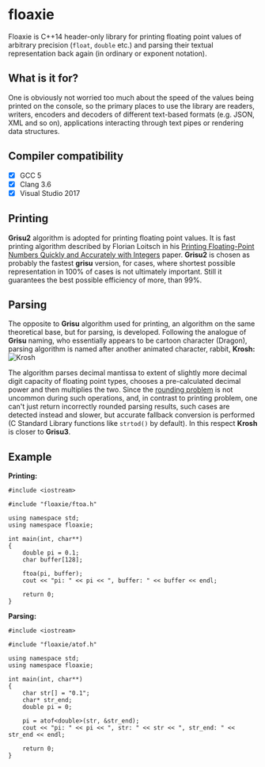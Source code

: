 floaxie
=======
Floaxie is C++14 header-only library for printing floating point values of arbitrary precision (`float`, `double` etc.) and parsing their textual representation back again (in ordinary or exponent notation).

What is it for?
---------------

One is obviously not worried too much about the speed of the values being printed on the console, so the primary places to use the library are readers, writers, encoders and decoders of different text-based formats (e.g. JSON, XML and so on), applications interacting through text pipes or rendering data structures.

Compiler compatibility
----------------------
- [x] GCC 5
- [x] Clang 3.6
- [x] Visual Studio 2017

Printing
--------
**Grisu2** algorithm is adopted for printing floating point values. It is fast printing algorithm described by Florian Loitsch in his [Printing Floating-Point Numbers Quickly and Accurately with Integers](http://florian.loitsch.com/publications/dtoa-pldi2010.pdf) paper. **Grisu2** is chosen as probably the fastest **grisu** version, for cases, where shortest possible representation in 100% of cases is not ultimately important. Still it guarantees the best possible efficiency of more, than 99%.

Parsing
-------
The opposite to **Grisu** algorithm used for printing, an algorithm on the same theoretical base, but for parsing, is developed. Following the analogue of **Grisu** naming, who essentially appears to be cartoon character (Dragon), parsing algorithm is named after another animated character, rabbit, **Krosh:** ![Krosh](http://img4.wikia.nocookie.net/__cb20130427170555/smesharikiarhives/ru/images/0/03/%D0%9A%D1%80%D0%BE%D1%88.png "Krosh")

The algorithm parses decimal mantissa to extent of slightly more decimal digit capacity of floating point types, chooses a pre-calculated decimal power and then multiplies the two. Since the [rounding problem](http://www.exploringbinary.com/decimal-to-floating-point-needs-arbitrary-precision/) is not uncommon during such operations, and, in contrast to printing problem, one can't just return incorrectly rounded parsing results, such cases are detected instead and slower, but accurate fallback conversion is performed (C Standard Library functions like `strtod()` by default). In this respect **Krosh** is closer to **Grisu3**.

Example
-------
**Printing:**
```{.cpp}
#include <iostream>

#include "floaxie/ftoa.h"

using namespace std;
using namespace floaxie;

int main(int, char**)
{
	double pi = 0.1;
	char buffer[128];

	ftoa(pi, buffer);
	cout << "pi: " << pi << ", buffer: " << buffer << endl;

	return 0;
}
```

**Parsing:**
```{.cpp}
#include <iostream>

#include "floaxie/atof.h"

using namespace std;
using namespace floaxie;

int main(int, char**)
{
	char str[] = "0.1";
	char* str_end;
	double pi = 0;

	pi = atof<double>(str, &str_end);
	cout << "pi: " << pi << ", str: " << str << ", str_end: " << str_end << endl;

	return 0;
}
```
